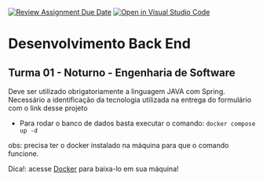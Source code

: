 [![Review Assignment Due Date](https://classroom.github.com/assets/deadline-readme-button-22041afd0340ce965d47ae6ef1cefeee28c7c493a6346c4f15d667ab976d596c.svg)](https://classroom.github.com/a/fyEH3eV4)
[![Open in Visual Studio Code](https://classroom.github.com/assets/open-in-vscode-2e0aaae1b6195c2367325f4f02e2d04e9abb55f0b24a779b69b11b9e10269abc.svg)](https://classroom.github.com/online_ide?assignment_repo_id=18569837&assignment_repo_type=AssignmentRepo)
# Desenvolvimento Back End

## Turma 01 - Noturno - Engenharia de Software

Deve ser utilizado obrigatoriamente a linguagem JAVA com Spring.
Necessário a identificação da tecnologia utilizada na entrega do formulário com o link desse projeto

- Para rodar o banco de dados basta executar o comando: `docker compose up -d`

obs: precisa ter o docker instalado na máquina para que o comando funcione.
<div>
  <p>Dica!: acesse <a href="https://www.docker.com/products/docker-desktop/">Docker</a> para baixa-lo em sua máquina!</p>
</div>
